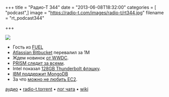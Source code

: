 +++
title = "Радио-Т 344"
date = "2013-06-08T18:32:00"
categories = [ "podcast",]
image = "https://radio-t.com/images/radio-t/rt344.jpg"
filename = "rt_podcast344"

+++

![](https://radio-t.com/images/radio-t/rt344.jpg)

* Гость из [FUEL](https://fuel.mirantis.com/)
* [Atlassian Bitbucket](http://blog.bitbucket.org/2013/06/04/atlassian-bitbucket-passes-one-million-users/) перевалил за 1М
* Ждем новинок [от WWDC](http://abcnews.go.com/Technology/apple-wwdc-ios-mac-os-updates-things-expect/story?id=19347115).
* [PRISM следит за всеми](http://readwrite.com/2013/06/07/prism-fallout-in-cloud-we-dont-trust).
* Intel показал [128GB Thunderbolt флэшку](http://www.macrumors.com/2013/06/06/intel-shows-off-prototype-128gb-thunderbolt-thumb-drive/).
* [IBM поддержит MongoDB](http://gigaom.com/2013/06/04/ibm-throws-its-weight-behind-mongodb-for-mobile-apps/)
* За что [можно не любить EC2](http://openmymind.net/Why-I-Dislike-ec2/).

[аудио](http://cdn.radio-t.com/rt_podcast344.mp3) • [radio-t.torrent](http://www.radio-t.com/torrents/rt_podcast344.mp3.torrent) • [лог чата](http://chat.radio-t.com/logs/radio-t-344.html) • [wiki](http://wiki.radio-t.com/%D0%92%D1%8B%D0%BF%D1%83%D1%81%D0%BA_344)<audio src="http://cdn.radio-t.com/rt_podcast344.mp3" preload="none"></audio>